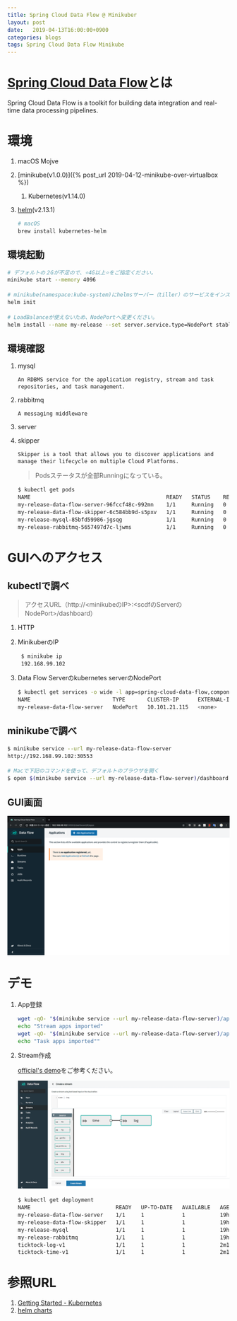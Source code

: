 ```yaml
---
title: Spring Cloud Data Flow @ Minikuber
layout: post
date:   2019-04-13T16:00:00+0900
categories: blogs
tags: Spring Cloud Data Flow Minikube
---
```


# [Spring Cloud Data Flow](https://cloud.spring.io/spring-cloud-dataflow/)とは

Spring Cloud Data Flow is a toolkit for building data integration and real-time data processing pipelines.

# 環境

1. macOS Mojve
2. [minikube(v1.0.0)]({% post_url 2019-04-12-minikube-over-virtualbox %})
   1. Kubernetes(v1.14.0)
3. [helm](https://helm.sh/)(v2.13.1)

    ```bash
    # macOS
    brew install kubernetes-helm
    ```

## 環境起動

```bash
# デフォルトの２Gが不足ので、⭐️4G以上⭐️をご指定ください。
minikube start --memory 4096

# minikube(namespace:kube-system)にhelmsサーバー（tiller）のサービスをインストール
helm init

# LoadBalanceが使えないため、NodePortへ変更ください。
helm install --name my-release --set server.service.type=NodePort stable/spring-cloud-data-flow
```

## 環境確認

1. mysql

    ```text
    An RDBMS service for the application registry, stream and task repositories, and task management.
    ```

2. rabbitmq

    ```text
    A messaging middleware
    ```

3. server
4. skipper

    ```text
    Skipper is a tool that allows you to discover applications and manage their lifecycle on multiple Cloud Platforms.
    ```

    > Podsステータスが全部Runningになっている。

    ```bash
    $ kubectl get pods
    NAME                                           READY   STATUS    RESTARTS   AGE
    my-release-data-flow-server-96fccf48c-992mn    1/1     Running   0          105m
    my-release-data-flow-skipper-6c584bb9d-s5pxv   1/1     Running   0          105m
    my-release-mysql-85bfd59986-jgsqg              1/1     Running   0          105m
    my-release-rabbitmq-5657497d7c-ljwms           1/1     Running   0          105m
    ```

# GUIへのアクセス

## kubectlで調べ

> アクセスURL（http://<minikubeのIP>:<scdfのServerのNodePort>/dashboard）

1. HTTP
2. MinikuberのIP

   ```bash
    $ minikube ip
    192.168.99.102
    ```

3. Data Flow Serverのkubernetes serverのNodePort

    ```bash
    $ kubectl get services -o wide -l app=spring-cloud-data-flow,component=server
    NAME                          TYPE       CLUSTER-IP      EXTERNAL-IP   PORT(S)        AGE   SELECTOR
    my-release-data-flow-server   NodePort   10.101.21.115   <none>        80:30553/TCP   29m   app=spring-cloud-data-flow,component=server,release=my-release
    ```

## minikubeで調べ

```bash
$ minikube service --url my-release-data-flow-server
http://192.168.99.102:30553

# Macで下記のコマンドを使って、デフォルトのブラウザを開く
$ open $(minikube service --url my-release-data-flow-server)/dashboard
```

## GUI画面

![Spring Cloud Data Flow GUI](/assets/imgs/blogs/2019-04-13/spring-cloud-data-flow-gui.png)

# デモ

1. App登録

    ```bash
    wget -qO- "$(minikube service --url my-release-data-flow-server)/apps" --post-data="uri=http://bit.ly/Einstein-GA-stream-applications-rabbit-docker&force=true";
    echo "Stream apps imported"
    wget -qO- "$(minikube service --url my-release-data-flow-server)/apps" --post-data="uri=http://bit.ly/Dearborn-SR1-task-applications-docker&force=true";
    echo "Task apps imported""
    ```

2. Stream作成

    [official's demo](https://cloud.spring.io/spring-cloud-dataflow/)をご参考ください。

    ![create ticktock stream](/assets/imgs/blogs/2019-04-13/create-ticktock-stream.png)

    ```bash
    $ kubectl get deployment
    NAME                           READY   UP-TO-DATE   AVAILABLE   AGE
    my-release-data-flow-server    1/1     1            1           19h
    my-release-data-flow-skipper   1/1     1            1           19h
    my-release-mysql               1/1     1            1           19h
    my-release-rabbitmq            1/1     1            1           19h
    ticktock-log-v1                1/1     1            1           2m17s
    ticktock-time-v1               1/1     1            1           2m17s
    ```

# 参照URL

1. [Getting Started - Kubernetes](http://docs.spring.io/spring-cloud-dataflow/docs/2.0.2.RELEASE/reference/htmlsingle/#getting-started-kubernetes)
2. [helm charts](https://github.com/helm/charts/tree/master/incubator/spring-cloud-data-flow)

